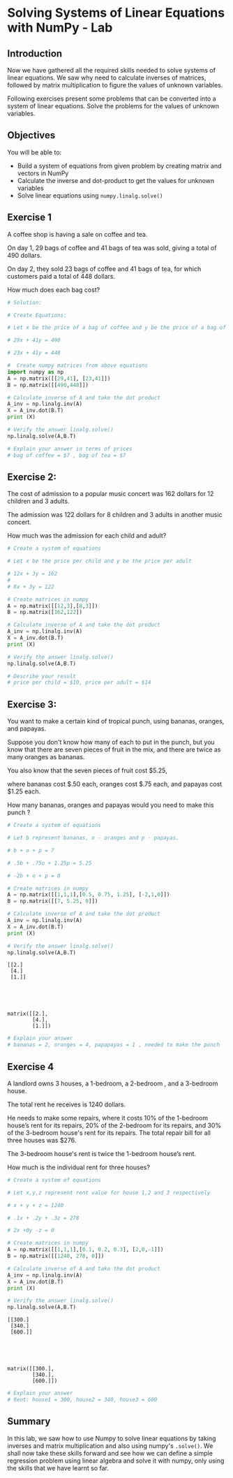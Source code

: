 
# Solving Systems of Linear Equations with NumPy - Lab

## Introduction 

Now we have gathered all the required skills needed to solve systems of linear equations. We saw why need to calculate inverses of matrices, followed by matrix multiplication to figure the values of unknown variables. 

Following exercises present some problems that can be converted into a system of linear equations. Solve the problems for the values of unknown variables. 

## Objectives
You will be able to:

* Build a system of equations from given problem by creating matrix and vectors in NumPy
* Calculate the inverse and dot-product to get the values for unknown variables
* Solve linear equations using `numpy.linalg.solve()`


## Exercise 1

A coffee shop is having a sale on coffee and tea. 

On day 1, 29 bags of coffee and 41 bags of tea was sold, giving a total of 490 dollars.

On day 2, they sold 23 bags of coffee and 41 bags of tea, for which customers paid a total of 448 dollars.  

How much does each bag cost?


```python
# Solution:

# Create Equations:

# Let x be the price of a bag of coffee and y be the price of a bag of tea. 

# 29x + 41y = 490

# 23x + 41y = 448

#  Create numpy matrices from above equations
import numpy as np
A = np.matrix([[29,41], [23,41]])
B = np.matrix([[490,448]])

# Calculate inverse of A and take the dot product
A_inv = np.linalg.inv(A)
X = A_inv.dot(B.T)
print (X)

# Verify the answer linalg.solve()
np.linalg.solve(A,B.T)

```


```python
# Explain your answer in terms of prices
# bag of coffee = $7 , bag of tea = $7
```

## Exercise 2:

The cost of admission to a popular music concert was 162 dollars for 12 children and 3 adults. 

The admission was 122 dollars for 8 children and 3 adults in another music concert. 

How much was the admission for each child and adult?


```python
# Create a system of equations

# Let x be the price per child and y be the price per adult

# 12x + 3y = 162 
# 
# 8x + 3y = 122 

# Create matrices in numpy 
A = np.matrix([[12,3],[8,3]])
B = np.matrix([162,122])

# Calculate inverse of A and take the dot product
A_inv = np.linalg.inv(A)
X = A_inv.dot(B.T)
print (X)

# Verify the answer linalg.solve()
np.linalg.solve(A,B.T)
```


```python
# Describe your result
# price per child = $10, price per adult = $14
```

## Exercise 3:

You want to make a certain kind of tropical punch, using bananas, oranges, and papayas. 

Suppose you don't know how many of each to put in the punch, but you know that there are seven pieces of fruit in the mix, and there are twice as many oranges as bananas. 

You also know that the seven pieces of fruit cost \$5.25, 

where bananas cost \$.50 each, oranges cost \$.75 each, and papayas cost \$1.25 each.

How many bananas, oranges and papayas would you need to make this punch ?


```python
# Create a system of equations

# Let b represent bananas, o - oranges and p - papayas. 

# b + o + p = 7

# .5b + .75o + 1.25p = 5.25

# -2b + o + p = 0

# Create matrices in numpy 
A = np.matrix([[1,1,1],[0.5, 0.75, 1.25], [-2,1,0]])
B = np.matrix([[7, 5.25, 0]])

# Calculate inverse of A and take the dot product
A_inv = np.linalg.inv(A)
X = A_inv.dot(B.T)
print (X)

# Verify the answer linalg.solve()
np.linalg.solve(A,B.T)
```

    [[2.]
     [4.]
     [1.]]





    matrix([[2.],
            [4.],
            [1.]])




```python
# Explain your answer
# bananas = 2, oranges = 4, papapayas = 1 , needed to make the punch
```

## Exercise 4

A landlord owns 3 houses, a 1-bedroom, a 2-bedroom , and a 3-bedroom house. 

The total rent he receives is 1240 dollars. 

He needs to make some repairs, where it costs 10% of the 1-bedroom house’s rent for its repairs, 20% of the 2-bedroom for its repairs, and 30% of the 3-bedroom house's rent for its repairs.  The total repair bill for all three houses was $276. 

The 3-bedroom house's rent is twice the 1-bedroom house’s rent. 

How much is the individual rent for three houses?


```python
# Create a system of equations

# Let x,y,z represent rent value for house 1,2 and 3 respectively

# x + y + z = 1240

# .1x + .2y + .3z = 278

# 2x +0y -z = 0

# Create matrices in numpy 
A = np.matrix([[1,1,1],[0.1, 0.2, 0.3], [2,0,-1]])
B = np.matrix([[1240, 278, 0]])

# Calculate inverse of A and take the dot product
A_inv = np.linalg.inv(A)
X = A_inv.dot(B.T)
print (X)

# Verify the answer linalg.solve()
np.linalg.solve(A,B.T)
```

    [[300.]
     [340.]
     [600.]]





    matrix([[300.],
            [340.],
            [600.]])




```python
# Explain your answer
# Rent: house1 = 300, house2 = 340, house3 = 600
```

## Summary
In this lab, we saw how to use Numpy to solve linear equations by taking inverses and matrix multiplication and also using numpy's `.solve()`. We shall now take these skills forward and see how we can define a simple regression problem using linear algebra and solve it with numpy, only using the skills that we have learnt so far. 
